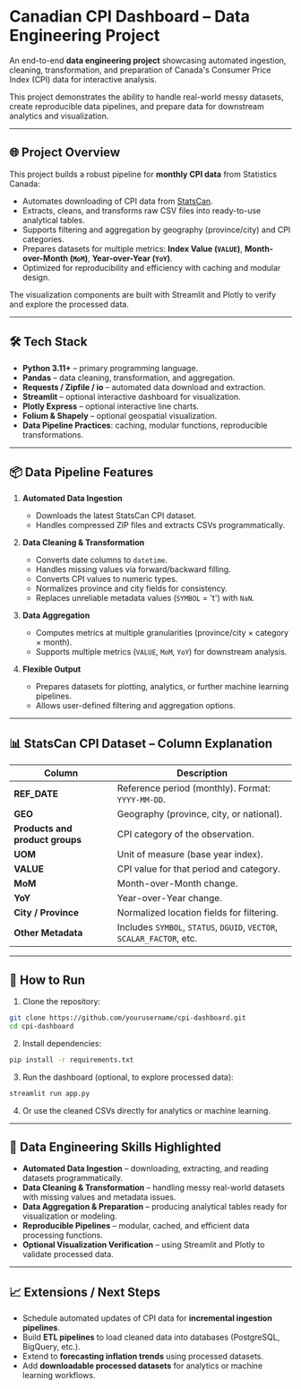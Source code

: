 # Canadian CPI Dashboard – Data Engineering Project

An end-to-end **data engineering project** showcasing automated ingestion, cleaning, transformation, and preparation of Canada's Consumer Price Index (CPI) data for interactive analysis.

This project demonstrates the ability to handle real-world messy datasets, create reproducible data pipelines, and prepare data for downstream analytics and visualization.

---

## 🌐 Project Overview

This project builds a robust pipeline for **monthly CPI data** from Statistics Canada:

- Automates downloading of CPI data from [StatsCan](https://www150.statcan.gc.ca/n1/tbl/csv/18100004-eng.zip).
- Extracts, cleans, and transforms raw CSV files into ready-to-use analytical tables.
- Supports filtering and aggregation by geography (province/city) and CPI categories.
- Prepares datasets for multiple metrics: **Index Value (`VALUE`)**, **Month-over-Month (`MoM`)**, **Year-over-Year (`YoY`)**.
- Optimized for reproducibility and efficiency with caching and modular design.

The visualization components are built with Streamlit and Plotly to verify and explore the processed data.

---

## 🛠 Tech Stack

- **Python 3.11+** – primary programming language.
- **Pandas** – data cleaning, transformation, and aggregation.
- **Requests / Zipfile / io** – automated data download and extraction.
- **Streamlit** – optional interactive dashboard for visualization.
- **Plotly Express** – optional interactive line charts.
- **Folium & Shapely** – optional geospatial visualization.
- **Data Pipeline Practices**: caching, modular functions, reproducible transformations.

---

## 📦 Data Pipeline Features

1. **Automated Data Ingestion**
   - Downloads the latest StatsCan CPI dataset.
   - Handles compressed ZIP files and extracts CSVs programmatically.

2. **Data Cleaning & Transformation**
   - Converts date columns to `datetime`.
   - Handles missing values via forward/backward filling.
   - Converts CPI values to numeric types.
   - Normalizes province and city fields for consistency.
   - Replaces unreliable metadata values (`SYMBOL` = 't') with `NaN`.

3. **Data Aggregation**
   - Computes metrics at multiple granularities (province/city × category × month).
   - Supports multiple metrics (`VALUE`, `MoM`, `YoY`) for downstream analysis.

4. **Flexible Output**
   - Prepares datasets for plotting, analytics, or further machine learning pipelines.
   - Allows user-defined filtering and aggregation options.

---

## 📊 StatsCan CPI Dataset – Column Explanation

| Column | Description |
|--------|-------------|
| **REF_DATE** | Reference period (monthly). Format: `YYYY-MM-DD`. |
| **GEO** | Geography (province, city, or national). |
| **Products and product groups** | CPI category of the observation. |
| **UOM** | Unit of measure (base year index). |
| **VALUE** | CPI value for that period and category. |
| **MoM** | Month-over-Month change. |
| **YoY** | Year-over-Year change. |
| **City / Province** | Normalized location fields for filtering. |
| **Other Metadata** | Includes `SYMBOL`, `STATUS`, `DGUID`, `VECTOR`, `SCALAR_FACTOR`, etc. |

---

## 🚀 How to Run

1. Clone the repository:

```bash
git clone https://github.com/yourusername/cpi-dashboard.git
cd cpi-dashboard
```

2. Install dependencies:

```bash
pip install -r requirements.txt
```

3. Run the dashboard (optional, to explore processed data):

```bash
streamlit run app.py
```

4. Or use the cleaned CSVs directly for analytics or machine learning.

---

## 🎯 Data Engineering Skills Highlighted

* **Automated Data Ingestion** – downloading, extracting, and reading datasets programmatically.
* **Data Cleaning & Transformation** – handling messy real-world datasets with missing values and metadata issues.
* **Data Aggregation & Preparation** – producing analytical tables ready for visualization or modeling.
* **Reproducible Pipelines** – modular, cached, and efficient data processing functions.
* **Optional Visualization Verification** – using Streamlit and Plotly to validate processed data.

---

## 📈 Extensions / Next Steps

* Schedule automated updates of CPI data for **incremental ingestion pipelines**.
* Build **ETL pipelines** to load cleaned data into databases (PostgreSQL, BigQuery, etc.).
* Extend to **forecasting inflation trends** using processed datasets.
* Add **downloadable processed datasets** for analytics or machine learning workflows.
